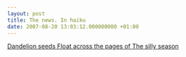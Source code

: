 ```yaml
---
layout: post
title: The news. In haiku
date: 2007-08-20 13:03:12.000000000 +01:00
---
```

<a target="_blank" href="https://www.news-haikus.com">Dandelion seeds
Float across the pages of
The silly season</a>
